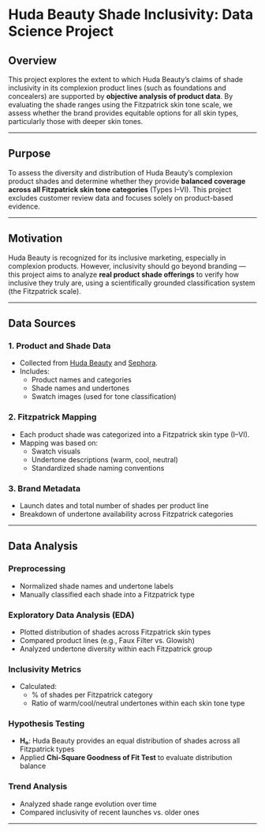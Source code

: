 #  Huda Beauty Shade Inclusivity: Data Science Project

##  Overview

This project explores the extent to which Huda Beauty’s claims of shade inclusivity in its complexion product lines (such as foundations and concealers) are supported by **objective analysis of product data**. By evaluating the shade ranges using the Fitzpatrick skin tone scale, we assess whether the brand provides equitable options for all skin types, particularly those with deeper skin tones.

---

##  Purpose

To assess the diversity and distribution of Huda Beauty’s complexion product shades and determine whether they provide **balanced coverage across all Fitzpatrick skin tone categories** (Types I–VI). This project excludes customer review data and focuses solely on product-based evidence.

---

##  Motivation

Huda Beauty is recognized for its inclusive marketing, especially in complexion products. However, inclusivity should go beyond branding — this project aims to analyze **real product shade offerings** to verify how inclusive they truly are, using a scientifically grounded classification system (the Fitzpatrick scale).

---

##  Data Sources

### 1. **Product and Shade Data**
- Collected from [Huda Beauty](https://hudabeauty.com) and [Sephora](https://www.sephora.com).
- Includes:
  - Product names and categories
  - Shade names and undertones
  - Swatch images (used for tone classification)

### 2. **Fitzpatrick Mapping**
- Each product shade was categorized into a Fitzpatrick skin type (I–VI).
- Mapping was based on:
  - Swatch visuals
  - Undertone descriptions (warm, cool, neutral)
  - Standardized shade naming conventions

### 3. **Brand Metadata**
- Launch dates and total number of shades per product line
- Breakdown of undertone availability across Fitzpatrick categories

---

##  Data Analysis

###  Preprocessing
- Normalized shade names and undertone labels
- Manually classified each shade into a Fitzpatrick type

###  Exploratory Data Analysis (EDA)
- Plotted distribution of shades across Fitzpatrick skin types
- Compared product lines (e.g., Faux Filter vs. Glowish)
- Analyzed undertone diversity within each Fitzpatrick group

###  Inclusivity Metrics
- Calculated:
  - % of shades per Fitzpatrick category
  - Ratio of warm/cool/neutral undertones within each skin tone type

###  Hypothesis Testing
- **H₀**: Huda Beauty provides an equal distribution of shades across all Fitzpatrick types
- Applied **Chi-Square Goodness of Fit Test** to evaluate distribution balance

### Trend Analysis
- Analyzed shade range evolution over time
- Compared inclusivity of recent launches vs. older ones

---



